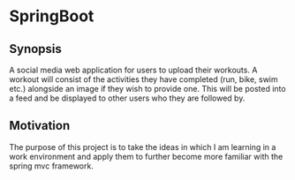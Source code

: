 # SpringBoot

## Synopsis

A social media web application for users to upload their workouts.  A workout will consist of the activities they have completed (run, bike, swim etc.) alongside an image if they wish to provide one.  This will be posted into a feed and be displayed to other users who they are followed by.  

## Motivation

The purpose of this project is to take the ideas in which I am learning in a work environment and apply them to further become more familiar with the spring mvc framework.  
